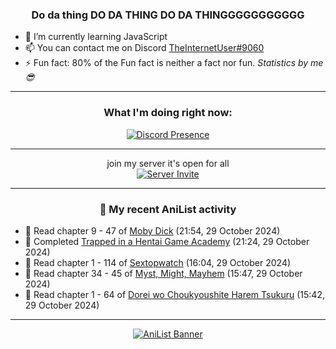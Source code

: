 <div align="center">

### Do da thing DO DA THING DO DA THINGGGGGGGGGGG
</div>

- 🌱 I’m currently learning JavaScript
- 📫 You can contact me on Discord [TheInternetUser#9060](https://discord.com/users/534117072796385300)
- ⚡ Fun fact: 80% of the Fun fact is neither a fact nor fun. _Statistics by me 😎_
<hr>

<div align="center">

### What I'm doing right now:
[![Discord Presence](https://lanyard.cnrad.dev/api/534117072796385300)](https://discord.com/users/534117072796385300)
<hr>

join my server it's open for all <br>
[![Server Invite](https://invidget.switchblade.xyz/bfYgVHxrSs)](https://discord.gg/bfYgVHxrSs)

<hr>
  
### 🌸 My recent AniList activity

</div>

<!-- ANILIST_ACTIVITY:start -->

-   📖 Read chapter 9 - 47 of [Moby Dick](https://anilist.co/manga/172094) (21:54, 29 October 2024)
-   📖 Completed [Trapped in a Hentai Game Academy](https://anilist.co/manga/151601) (21:24, 29 October 2024)
-   📖 Read chapter 1 - 114 of [Sextopwatch](https://anilist.co/manga/152411) (16:04, 29 October 2024)
-   📖 Read chapter 34 - 45 of [Myst, Might, Mayhem](https://anilist.co/manga/175946) (15:47, 29 October 2024)
-   📖 Read chapter 1 - 64 of [Dorei wo Choukyoushite Harem Tsukuru](https://anilist.co/manga/149329) (15:42, 29 October 2024)

<!-- ANILIST_ACTIVITY:end -->
<hr>

<div align="center">

[![AniList Banner](https://img.anili.st/User/929966)](https://anilist.co/user/TheInternetUser)

<!-- ![Profile views](https://gpvc.arturio.dev/TheInternetUse7) Since 2023-01-09 -->
<br>


</div>
